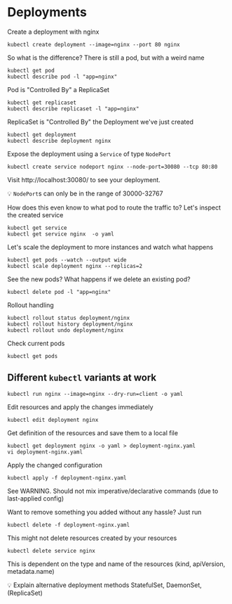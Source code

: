 # Deployments
Create a deployment with nginx
```
kubectl create deployment --image=nginx --port 80 nginx 
```
So what is the difference? There is still a pod, but with a weird name
```
kubectl get pod
kubectl describe pod -l "app=nginx"
```
Pod is "Controlled By" a ReplicaSet
```
kubectl get replicaset
kubectl describe replicaset -l "app=nginx"
```
ReplicaSet is "Controlled By" the Deployment we've just created
```
kubectl get deployment
kubectl describe deployment nginx
```
Expose the deployment using a `Service` of type `NodePort`
```
kubectl create service nodeport nginx --node-port=30080 --tcp 80:80
```
Visit http://localhost:30080/ to see your deployment.

💡 `NodePort`s can only be in the range of 30000-32767

How does this even know to what pod to route the traffic to? Let's inspect the created service
```
kubectl get service
kubectl get service nginx  -o yaml
```

Let's scale the deployment to more instances and watch what happens
```
kubectl get pods --watch --output wide
kubectl scale deployment nginx --replicas=2
```

See the new pods? What happens if we delete an existing pod?
```
kubectl delete pod -l "app=nginx"
```

Rollout handling
```
kubectl rollout status deployment/nginx
kubectl rollout history deployment/nginx
kubectl rollout undo deployment/nginx
```

Check current pods
```
kubectl get pods
```

## Different `kubectl` variants at work
```
kubectl run nginx --image=nginx --dry-run=client -o yaml
```
Edit resources and apply the changes immediately
```
kubectl edit deployment nginx
```
Get definition of the resources and save them to a local file
```
kubectl get deployment nginx -o yaml > deployment-nginx.yaml
vi deployment-nginx.yaml
```
Apply the changed configuration
```
kubectl apply -f deployment-nginx.yaml
```
See WARNING. Should not mix imperative/declarative commands (due to last-applied config)

Want to remove something you added without any hassle? Just run
```
kubectl delete -f deployment-nginx.yaml
```

This might not delete resources created by your resources
```
kubectl delete service nginx
```

This is dependent on the type and name of the resources (kind, apiVersion, metadata.name)

💡 Explain alternative deployment methods StatefulSet, DaemonSet, (ReplicaSet)

